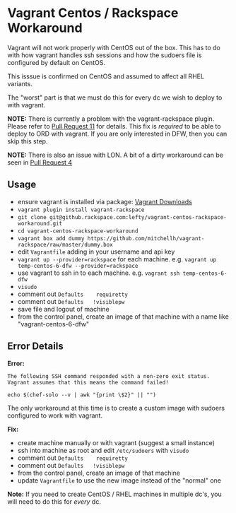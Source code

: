 # Vagrant Centos / Rackspace Workaround

Vagrant will not work properly with CentOS out of the box. 
This has to do with how vagrant handles ssh sessions and how 
the sudoers file is configured by default on CentOS.

This isssue is confirmed on CentOS and assumed to affect all
RHEL variants.

The "worst" part is that we must do this for every dc we wish 
to deploy to with vagrant.

**NOTE:** There is currently a problem with the vagrant-rackspace plugin. 
Please refer to [Pull Request 11](https://github.com/mitchellh/vagrant-rackspace/pull/11) for details. 
This fix is *required* to be able to deploy to ORD with vagrant.  If you are
only interested in DFW, then you can skip this step.

**NOTE:** There is also an issue with LON. A bit of a dirty
workaround can be seen in [Pull Request 4](https://github.com/mitchellh/vagrant-rackspace/pull/4)

## Usage

 - ensure vagrant is installed via package: [Vagrant Downloads](http://downloads.vagrantup.com/)
 - `vagrant plugin install vagrant-rackspace`
 - `git clone git@github.rackspace.com:lefty/vagrant-centos-rackspace-workaround.git`
 - `cd vagrant-centos-rackspace-workaround`
 - `vagrant box add dummy https://github.com/mitchellh/vagrant-rackspace/raw/master/dummy.box`
 - edit `Vagrantfile` adding in your username and api key
 - `vagrant up --provider=rackspace` for each machine. e.g. `vagrant up temp-centos-6-dfw --provider=rackspace`
 - use vagrant to ssh in to each machine. e.g. `vagrant ssh temp-centos-6-dfw`
 - `visudo`
 - comment out `Defaults    requiretty`
 - comment out `Defaults   !visiblepw`
 - save file and logout of machine
 - from the control panel, create an image of that machine with a name like "vagrant-centos-6-dfw"

## Error Details

**Error:**

```
The following SSH command responded with a non-zero exit status.
Vagrant assumes that this means the command failed!

echo $(chef-solo --v | awk "{print \$2}" || "")
```

The only workaround at this time is to create a custom image with sudoers
configured to work with vagrant.

**Fix:**

 - create machine manually or with vagrant (suggest a small instance)
 - ssh into machine as root and edit `/etc/sudoers` with `visudo`
 - comment out `Defaults    requiretty`
 - comment out `Defaults   !visiblepw`
 - from the control panel, create an image of that machine
 - update `Vagrantfile` to use the new image instead of the "normal" one

**Note:** If you need to create CentOS / RHEL machines in multiple dc's, you
will need to do this for *every* dc.
